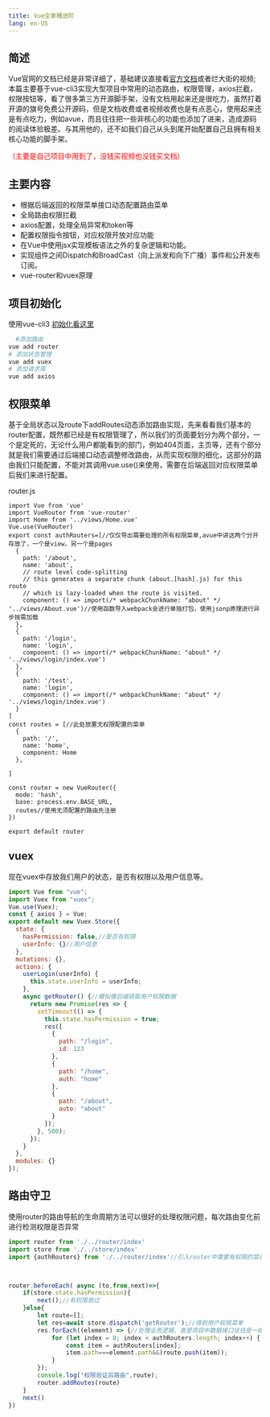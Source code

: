 ```yaml
---
title: Vue全家桶进阶
lang: en-US
---
```

## 简述
Vue官网的文档已经是非常详细了，基础建议直接看[官方文档](https://cn.vuejs.org/)或者烂大街的视频;
本篇主要基于vue-cli3实现大型项目中常用的动态路由，权限管理，axios拦截，权限按钮等，看了很多第三方开源脚手架，没有文档用起来还是很吃力，虽然打着开源的旗号免费公开源码，但是文档收费或者视频收费也是有点恶心，使用起来还是有点吃力，例如avue，而且往往把一些非核心的功能也添加了进来，造成源码的阅读体验极差。与其用他的，还不如我们自己从头到尾开始配置自己且拥有相关核心功能的脚手架。<div style="color:red">（主要是自己项目中用到了，没钱买视频也没钱买文档）</div>
## 主要内容
* 根据后端返回的权限菜单接口动态配置路由菜单
* 全局路由权限拦截
* axios配置，处理全局异常和token等
* 配置权限指令按钮，对应权限开放对应功能
* 在Vue中使用jsx实现模板语法之外的复杂逻辑和功能。
* 实现组件之间Dispatch和BroadCast（向上派发和向下广播）事件和公开发布订阅。
* vue-router和vuex原理

## 项目初始化

使用vue-cli3 [初始化看这里](https://cli.vuejs.org/zh/)
``` BASH
  #添加路由
vue add router
# 添加状态管理
vue add vuex
# 添加请求库
vue add axios
```

## 权限菜单

基于全局状态以及route下addRoutes动态添加路由实现，先来看看我们基本的router配置，既然都已经是有权限管理了，所以我们的页面要划分为两个部分，一个是定死的，无论什么用户都能看到的部门，例如404页面，主页等，还有个部分就是我们需要通过后端接口动态调整修改路由，从而实现权限的细化，这部分的路由我们只能配置，不能对其调用vue.use()来使用，需要在后端返回对应权限菜单后我们来进行配置。

router.js

``` JS
import Vue from 'vue'
import VueRouter from 'vue-router'
import Home from '../views/Home.vue'
Vue.use(VueRouter)
export const authRouters=[//仅仅导出需要处理的所有权限菜单,avue中讲这两个分开存放了，一个是view，另一个是pages
  {
    path: '/about',
    name: 'about',
    // route level code-splitting
    // this generates a separate chunk (about.[hash].js) for this route
    // which is lazy-loaded when the route is visited.
    component: () => import(/* webpackChunkName: "about" */ '../views/About.vue')//使用函数导入webpack会进行单独打包，使用jsonp原理进行异步按需加载
  },
  {
    path: '/login',
    name: 'login',
    component: () => import(/* webpackChunkName: "about" */ '../views/login/index.vue')
  },
  {
    path: '/test',
    name: 'login',
    component: () => import(/* webpackChunkName: "about" */ '../views/login/index.vue')
  }
]
const routes = [//此处放置无权限配置的菜单
  {
    path: '/',
    name: 'home',
    component: Home
  },
 
]

const router = new VueRouter({
  mode: 'hash',
  base: process.env.BASE_URL,
  routes//使用无须配置的路由先注册
})

export default router

```

## vuex

现在vuex中存放我们用户的状态，是否有权限以及用户信息等。

```js
import Vue from "vue";
import Vuex from "vuex";
Vue.use(Vuex);
const { axios } = Vue;
export default new Vuex.Store({
  state: {
    hasPermission: false,//是否有权限
    userInfo: {}//用户信息
  },
  mutations: {},
  actions: {
    userLogin(userInfo) {
      this.state.userInfo = userInfo;
    },
    async getRouter() {//模拟像后端获取用户权限数据
      return new Promise(res => {
        setTimeout(() => {
          this.state.hasPermission = true;
          res([
            {
              path: "/login",
              id: 123
            },
            {
              path: "/home",
              auth: "home"
            },
            {
              path: "/about",
              auto: "about"
            }
          ]);
        }, 500);
      });
    }
  },
  modules: {}
});

```
## 路由守卫

使用router的路由导航的生命周期方法可以很好的处理权限问题，每次路由变化前进行检测权限是否异常

```js
import router from './../router/index'
import store from './../store/index'
import {authRouters} from './../router/index'//引入router中需要有权限的菜单



router.beforeEach( async (to,from,next)=>{
    if(store.state.hasPermission){
        next();//有权限放过
    }else{
        let route=[];
        let res=await store.dispatch('getRouter');//得到用户权限菜单
        res.forEach((element) => {//处理业务逻辑，真是项目中数据接口往往是一维数组，需要手动改变数据格式为[{path:'',name:'',children:[...]},{path:'',name:'',children:[...]}]
            for (let index = 0; index < authRouters.length; index++) {
                const item = authRouters[index];
                item.path===element.path&&(route.push(item));
            }
        });
        console.log("权限验证后路由",route);
        router.addRoutes(route)
    }
    next()
})
```



